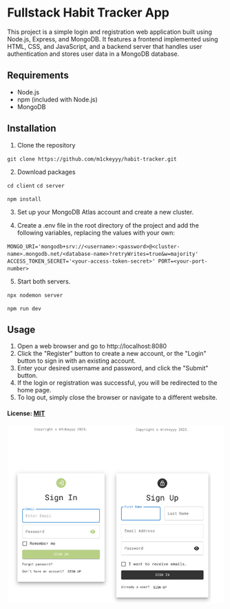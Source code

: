 # Fullstack Habit Tracker App

This project is a simple login and registration web application built using Node.js, Express, and MongoDB.
It features a frontend implemented using HTML, CSS, and JavaScript, and a backend server that handles user authentication and stores user data in a MongoDB database.

## Requirements

- Node.js
- npm (included with Node.js)
- MongoDB

## Installation

1. Clone the repository

`git clone https://github.com/m1ckeyyy/habit-tracker.git`

2. Download packages

`cd client`
`cd server`

`npm install`

3. Set up your MongoDB Atlas account and create a new cluster.

4. Create a .env file in the root directory of the project and add the following variables, replacing the values with your own:

`MONGO_URI='mongodb+srv://<username>:<password>@<cluster-name>.mongodb.net/<database-name>?retryWrites=true&w=majority'
ACCESS_TOKEN_SECRET='<your-access-token-secret>'
PORT=<your-port-number>`

5. Start both servers.

`npx nodemon server`


`npm run dev`


## Usage

1. Open a web browser and go to http://localhost:8080
2. Click the "Register" button to create a new account, or the "Login" button to sign in with an existing account.
3. Enter your desired username and password, and click the "Submit" button.
4. If the login or registration was successful, you will be redirected to the home page.
5. To log out, simply close the browser or navigate to a different website.


#### License: [MIT](https://github.com/m1ckeyyy/habit-tracker/blob/master/LICENSE)

![Overview Image](./overview.png)

